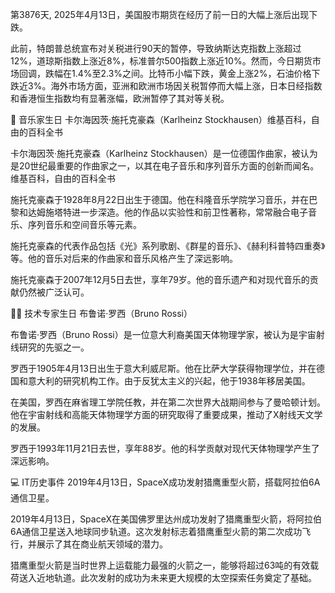 第3876天,  2025年4月13日，美国股市期货在经历了前一日的大幅上涨后出现下跌。​

此前，特朗普总统宣布对关税进行90天的暂停，导致纳斯达克指数上涨超过12%，道琼斯指数上涨近8%，标准普尔500指数上涨近10%。然而，今日期货市场回调，跌幅在1.4%至2.3%之间。比特币小幅下跌，黄金上涨2%，石油价格下跌近3%。海外市场方面，亚洲和欧洲市场因关税暂停而大幅上涨，日本日经指数和香港恒生指数均有显著涨幅，欧洲暂停了其对等关税。​

🎵 音乐家生日
卡尔海因茨·施托克豪森（Karlheinz Stockhausen）​
维基百科，自由的百科全书

卡尔海因茨·施托克豪森（Karlheinz Stockhausen）是一位德国作曲家，被认为是20世纪最重要的作曲家之一，以其在电子音乐和序列音乐方面的创新而闻名。​
维基百科，自由的百科全书

施托克豪森于1928年8月22日出生于德国。他在科隆音乐学院学习音乐，并在巴黎和达姆施塔特进一步深造。他的作品以实验性和前卫性著称，常常融合电子音乐、序列音乐和空间音乐等元素。​

施托克豪森的代表作品包括《光》系列歌剧、《群星的音乐》、《赫利科普特四重奏》等。他的音乐对后来的作曲家和音乐风格产生了深远影响。​

施托克豪森于2007年12月5日去世，享年79岁。他的音乐遗产和对现代音乐的贡献仍然被广泛认可。​

👨‍💻 技术专家生日
布鲁诺·罗西（Bruno Rossi）​

布鲁诺·罗西（Bruno Rossi）是一位意大利裔美国天体物理学家，被认为是宇宙射线研究的先驱之一。​

罗西于1905年4月13日出生于意大利威尼斯。他在比萨大学获得物理学位，并在德国和意大利的研究机构工作。由于反犹太主义的兴起，他于1938年移居美国。​

在美国，罗西在麻省理工学院任教，并在第二次世界大战期间参与了曼哈顿计划。他在宇宙射线和高能天体物理学方面的研究取得了重要成果，推动了X射线天文学的发展。​

罗西于1993年11月21日去世，享年88岁。他的科学贡献对现代天体物理学产生了深远影响。​

💻 IT历史事件
2019年4月13日，SpaceX成功发射猎鹰重型火箭，搭载阿拉伯6A通信卫星。​

2019年4月13日，SpaceX在美国佛罗里达州成功发射了猎鹰重型火箭，将阿拉伯6A通信卫星送入地球同步轨道。这次发射标志着猎鹰重型火箭的第二次成功飞行，并展示了其在商业航天领域的潜力。​

猎鹰重型火箭是当时世界上运载能力最强的火箭之一，能够将超过63吨的有效载荷送入近地轨道。此次发射的成功为未来更大规模的太空探索任务奠定了基础。​
